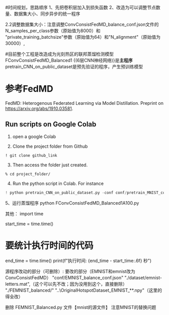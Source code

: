 

#时间规划，思路顺序
1、先把卷积层加入到损失函数
2、改造为可以调整节点数量、数据集大小、同步异步的统一程序

2.2调整数据集大小：注意调整ConvConsistFedMD_balance_conf.json文件的N_samples_per_class参数（原始值为8000）和
"private_training_batchsize"参数（原始值为64）和"N_alignment"（原始值为30000）,

#目前整个工程是改造成为光刻热区的联邦蒸馏检测模型
FConvConsistFedMD_Balanced1 {(6层CNN神经网络)}是**主程序**
pretrain_CNN_on_public_dataset是预先验证的程序，产生预训练模型



# 参考FedMD
FedMD: Heterogenous Federated Learning via Model Distillation. 
Preprint on https://arxiv.org/abs/1910.03581.

## Run scripts on Google Colab
1. open a google Colab

2. Clone the project folder from Github
```
! git clone github_link
```

3. Then access the folder just created. 
```
% cd project_folder/
```

4. Run the python script in Colab. For instance 
``` python
! python pretrain_CNN_on_public_dataset.py -conf conf/pretrain_MNIST_conf.json
```

5、运行蒸馏程序
python FConvConsistFedMD_Balanced1A100.py




其他：
import time

start_time = time.time() 
# 要统计执行时间的代码
end_time = time.time()
print(f"执行时间: {end_time - start_time:.6f} 秒")


源程序改动的部分（可删除）:
要改的部分（EMNIST和emnist改为ConvConsistFedMD）
"conf/EMNIST_balance_conf.json"
"./dataset/emnist-letters.mat",（这个可以先不改；因为没用到这个，直接删除）
"./FEMNIST_balanced/"
"..\OriginalHotspotDataset\_EMNIST_**.npy"（这里的得全改）


删除 FEMNIST_Balanced.py 文件【mnist的源文件】
注意MNIST的替换问题
